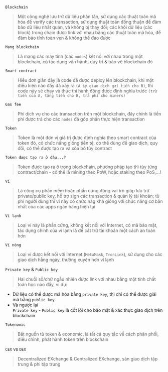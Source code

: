 `Blockchain`
> Một công nghệ lưu trữ dữ liệu phân tán, sử dụng các thuật toán mã hóa để verify các transaction, sử dụng thuật toán đồng thuận để đảm bảo dữ liệu nhất quán, và không bị thay đổi; các khối dữ liệu (các block) trong chain được link với nhau bằng các thuật toán mã hóa, để đảm bảo tính toàn vẹn & không thể đảo được

`Mạng blockchain`
> Là mạng các máy tính (các `nodes`) kết nối với nhau trong một blockchain, có tác dụng vận hành, duy trì & bảo vệ blockchain đó

`Smart contract`
> Hiểu đơn giản đây là code đã được deploy lên blockchain, khi một điều kiện nào đấy đã xảy ra `(A ký giao dịch gửi tiền cho B)`, thì code này sẽ chạy và thực thi hành động được định nghĩa trước `(trừ tiền của A, tăng tiền cho B, trả phí cho miners)`

`Gas fee`
> Phí dịch vụ cho các transaction trên một blockchain, đây chính là tiền phí được trả cho các `nodes` đã góp phần thực hiện transaction

`Token`
> Token là một đơn vị giá trị được định nghĩa theo smart contract của token đó, có chức năng giống tiền tệ, có thể dùng để giao dịch, quy đổi, có thể được tạo ra và xóa bỏ tùy contract

`Token được tạo ra ở đâu...?`
> Token được tạo ra ở trong blockchain, phương pháp tạo thì tùy từng contract/chain - có thể là mining theo PoW, hoặc staking theo PoS,...!

`Ví`
> Là công cụ phần mềm hoặc phần cứng đóng vai trò giúp lưu trữ private/public key, hỗ trợ sign các transaction & quản lý tài khoản; từ phí người dùng thì ví này có chức năg khá giống với chức năng cơ bản nhất của các apps ngân hàng hiện tại

`Ví lạnh`
> Loại ví này là phần cứng, không kết nối với Internet, có mã bảo mật, tác dụng chính của ví lạnh là để cất trữ tài khoản một cách an toàn hơn

`Ví nóng`
> Loại ví được kết nối với Internet (`MetaMask`, `TronLink`), sử dụng cho các giao dịch hằng ngày, thường xuyên hơn ví lạnh

`Private key` & `Public key`
> Hai chuỗi sỗ/chữ ngẫu nhiên được link với nhau bằng một tính chất toán học nào đấy, ví dụ:
- Dữ liệu có thể được mã hóa bằng `private key`, thì chỉ có thể được giải mã bằng `public key`
- Và ngược lại  
`Private key` - `Public key` là cốt lõi cho bảo mật & xác thực giao dịch trên blockchain

`Tokenomic`
> Bắt nguồn từ token & economic, là tất cả quy tắc về cách phân phối, điều chỉnh, phát hành token trên blockchain

`CEX` vs `DEX`
> Decentralized EXchange & Centralized EXchange, sàn giao dịch tập trung & phi tập trung
